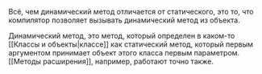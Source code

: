 
Всё, чем динамический метод отличается от статического, это то, что компилятор позволяет вызывать динамический метод из объекта.

Динамический метод, это метод, который определен в каком-то [[Классы и объекты|классе]] как статический метод, который первым аргументом принимает объект этого класса первым параметром. [[Методы расширения]], например, работают точно также.